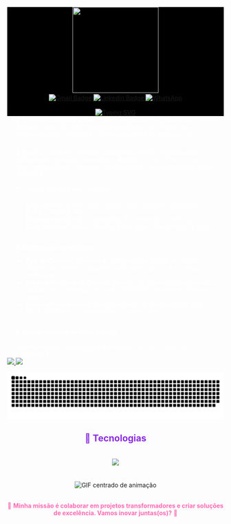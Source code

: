 <div id="header" align="center" style="background-color:#000000">
  <img src="https://media.giphy.com/media/NgurY1o4z080Jfoyzw/giphy.gif" width="200" height="200"/>
</div>

<div id="badges" align="center" style="background-color:#000000">
  <a href="mailto:pollyanerodriguesfernandes@gmail.com" target="_blank">
    <img src="https://img.shields.io/badge/Gmail-D14836?style=for-the-badge&logo=gmail&logoColor=white" alt="Gmail Badge"/>
  </a>
  <a href="https://br.linkedin.com/in/pollyrfs" target="_blank">
    <img src="https://img.shields.io/badge/LinkedIn-blue?style=for-the-badge&logo=linkedin&logoColor=white" alt="LinkedIn Badge"/>
  </a>
  <a href="#" title="WhatsApp">
    <img src="https://img.shields.io/badge/-WhatsApp-25d366?style=for-the-badge&labelColor=25d366&logo=whatsapp&logoColor=white" alt="WhatsApp"/>
  </a>
  <br><br>
  <a href="https://git.io/typing-svg">
    <img src="https://readme-typing-svg.demolab.com?font=Fira+Code&size=30&pause=1000&color=F73ADA&multiline=true&width=435&lines=🌟+Bem-vindos(as)!+🚀💼" alt="Typing SVG"/>
  </a>
</div>


   <div style="text-align:left; padding:0 20px; color:#FFFFFF;">
      🌷 Olá, sou a <strong>Pollyane Silva</strong>, apaixonada por tecnologia e soluções criativas. Estou em uma transição empolgante de Analista de Sistemas para o universo do Desenvolvimento de Software. 💻<br><br>
      🎯 Meu foco está em construir aplicativos móveis e soluções web utilizando tecnologias como <strong>React</strong>, <strong>Angular</strong>, e mais. Transformar ideias em realidade e impactar positivamente o mundo digital é minha missão! 🌟<br><br>
      🛠️ Tecnologias que amo trabalhar:
      <ul>
         <li><strong>Linguagens:</strong> Flutter, Dart, Python, React, Angular, JavaScript, HTML, CSS, C#, SQL</li>
         <li><strong>Ferramentas:</strong> Node.js, MongoDB, Azure DevOps, Redis, Git</li>
         <li><strong>Data Science:</strong> Pandas, NumPy, Scikit-learn, TensorFlow, PyTorch</li>
      </ul><br>
      🌸 <strong>Projetos que me definem:</strong>
      <ul>
         <li><strong>App de Controle Financeiro:</strong> Um aplicativo focado em UX/UI, criado com Flutter e Supabase, para gerenciar suas finanças de forma prática.</li>
         <li><strong>Modelo Preditivo de Churn:</strong> Liderança na criação de um modelo de Machine Learning, utilizando CRISP-DM, para prever churn em negócios.</li>
         <li><strong>Landing Page Angular:</strong> Design moderno e funcional com APIs REST, otimizando a experiência do usuário final.</li>
      </ul><br>
      📢 <strong>Vamos construir o futuro juntas?</strong><br><br>Entre em contato comigo para transformar ideias incríveis em realidade! 🚀
   </div>
</div>

<div style="text-align:left;">
  <a href="https://github.com/Polly-Silva">
    <img height="190em" src="https://github-readme-stats.vercel.app/api/top-langs/?username=Polly-Silva&layout=compact&langs_count=7&hide=prs&theme=radical&text_color=FF69B4&title_color=8A2BE2&hide_border=none&bg_color=1E1E2F&custom_title=Top%20Languages"/>
    <img height="190em" src="https://github-readme-stats.vercel.app/api?username=Polly-Silva&theme=radical&show_icons=true&icon_color=FF69B4&text_color=FF69B4&title_color=8A2BE2&hide_border=none&bg_color=1E1E2F&custom_title=GitHub%20Stats"/>
  </a>
</div>

![github-contribution-grid-snake](https://github.com/Platane/snk/raw/output/github-contribution-grid-snake.svg?palette=purple-pink)

<div align="center">
  <h2 style="color:#8A2BE2">🌷 Tecnologias</h2>
</div>

<div align="center" style="text-align:center; color:#FFFFFF;"><br>
  <img src="https://skillicons.dev/icons?i=flutter,dart,python,react,angular,js,html,css,csharp,typescript,aws,vscode,figma,nodejs,mongodb,azure,redis,git,sql" /><br><br>
</div><br>

<div align="center">
  <img src="https://i.redd.it/xqiiu2121ejb1.gif" width="600px" alt="GIF centrado de animação">
  <br><br>
</div>

<p align="center" style="color:#FF69B4">📢 <strong>Minha missão é colaborar em projetos transformadores e criar soluções de excelência. Vamos inovar juntas(os)?</strong> 🌸</p>
